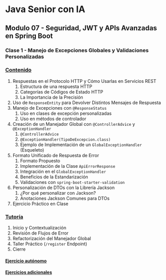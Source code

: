 # Java Senior con IA

## Modulo 07 - Seguridad, JWT y APIs Avanzadas en Spring Boot

### Clase 1 - Manejo de Excepciones Globales y Validaciones Personalizadas

### [Contenido](1-contenido.md)

1. Respuestas en el Protocolo HTTP y Cómo Usarlas en Servicios REST
    1. Estructura de una respuesta HTTP
    2. Categorías de Códigos de Estado HTTP
    3. La Importancia de la Precisión
2. Uso de `ResponseEntity` para Devolver Distintos Mensajes de Respuesta
3. Manejo de Excepciones con `@ResponseStatus`
    1. Uso en clases de excepción personalizadas
    2. Uso en métodos de controlador
4. Creación de un Manejador Global con `@ControllerAdvice` y `@ExceptionHandler`
    1. `@ControllerAdvice`
    2. `@ExceptionHandler(TipoDeExcepcion.class)`
    3. Ejemplo de Implementación de un `GlobalExceptionHandler` (Esqueleto)
5. Formato Unificado de Respuesta de Error
    1. Formato Propuesto
    2. Implementación de la Clase `ApiErrorResponse`
    3. Integración en el `GlobalExceptionHandler`
    4. Beneficios de la Estandarización
    5. Validaciones con `spring-boot-starter-validation`
6. Personalización de DTOs con la Librería Jackson
    1. ¿Por qué personalizar con Jackson?
    2. Anotaciones Jackson Comunes para DTOs
7. Ejercicio Práctico en Clase

### [Tutoría](2-tutoria.md)

1. Inicio y Contextualización
2. Revisión de Flujos de Error
3. Refactorización del Manejador Global
4. Taller Práctico (`/register` Endpoint)
5. Cierre

#### [Ejercicio autónomo](3-ejercicio.md)

#### [Ejercicios adicionales](4-ejercicios_adicionales.md)
